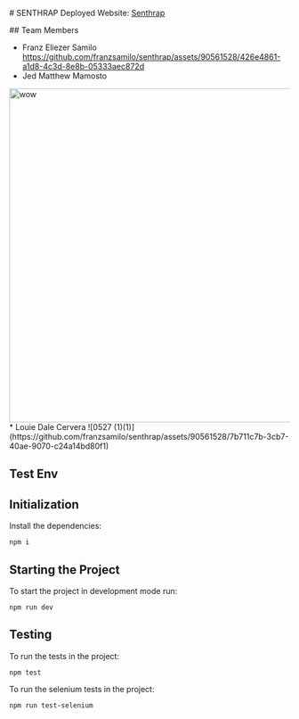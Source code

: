 #   SENTHRAP
Deployed Website: [Senthrap]([https://link-url-here.org](https://senthrap-franzsamilos-projects.vercel.app/))

 ## Team Members
* Franz Eliezer Samilo
https://github.com/franzsamilo/senthrap/assets/90561528/426e4861-a1d8-4c3d-8e8b-05333aec872d
* Jed Matthew Mamosto
<img width="599" alt="wow" src="https://github.com/franzsamilo/senthrap/assets/90561528/466b4b8e-1e2c-4646-80e5-f358c730ec02">
* Louie Dale Cervera
![0527 (1)(1)](https://github.com/franzsamilo/senthrap/assets/90561528/7b711c7b-3cb7-40ae-9070-c24a14bd80f1)


## Test Env 

## Initialization
Install the dependencies:
```
npm i
```

## Starting the Project
To start the project in development mode run:
```
npm run dev
```

## Testing
To run the tests in the project:
```
npm test
```

To run the selenium tests in the project:
```
npm run test-selenium
```


